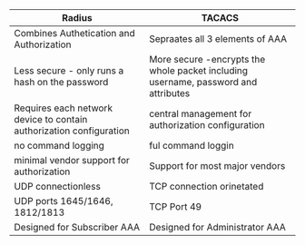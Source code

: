 | Radius   | TACACS |
| ------------- | ------------- |
| Combines Authetication and Authorization  | Sepraates all 3 elements of AAA  |
| Less secure - only runs a hash on the password  | More secure -encrypts the whole packet including username, password and attributes  |
| Requires each network device to contain authorization configuration  | central management for authorization configuration  |
| no command logging  | ful command loggin |
| minimal vendor support for authorization  | Support for most major vendors |
| UDP connectionless  | TCP connection orinetated  |
| UDP ports 1645/1646, 1812/1813  | TCP Port 49  |
| Designed for Subscriber AAA  | Designed for Administrator AAA   |
